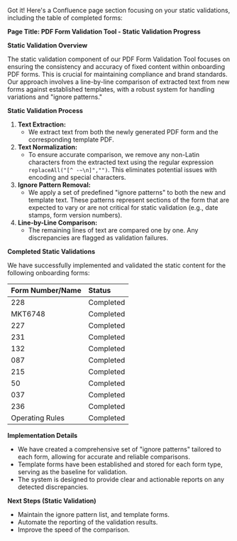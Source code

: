 Got it! Here's a Confluence page section focusing on your static validations, including the table of completed forms:

**Page Title: PDF Form Validation Tool - Static Validation Progress**

**Static Validation Overview**

The static validation component of our PDF Form Validation Tool focuses on ensuring the consistency and accuracy of fixed content within onboarding PDF forms. This is crucial for maintaining compliance and brand standards. Our approach involves a line-by-line comparison of extracted text from new forms against established templates, with a robust system for handling variations and "ignore patterns."

**Static Validation Process**

1.  **Text Extraction:**
    * We extract text from both the newly generated PDF form and the corresponding template PDF.
2.  **Text Normalization:**
    * To ensure accurate comparison, we remove any non-Latin characters from the extracted text using the regular expression `replaceAll("[^ -~\n]","")`. This eliminates potential issues with encoding and special characters.
3.  **Ignore Pattern Removal:**
    * We apply a set of predefined "ignore patterns" to both the new and template text. These patterns represent sections of the form that are expected to vary or are not critical for static validation (e.g., date stamps, form version numbers).
4.  **Line-by-Line Comparison:**
    * The remaining lines of text are compared one by one. Any discrepancies are flagged as validation failures.

**Completed Static Validations**

We have successfully implemented and validated the static content for the following onboarding forms:

| Form Number/Name | Status     |
| :---------------- | :--------- |
| 228               | Completed  |
| MKT6748           | Completed  |
| 227               | Completed  |
| 231               | Completed  |
| 132               | Completed  |
| 087               | Completed  |
| 215               | Completed  |
| 50                | Completed  |
| 037               | Completed  |
| 236               | Completed  |
| Operating Rules    | Completed  |

**Implementation Details**

* We have created a comprehensive set of "ignore patterns" tailored to each form, allowing for accurate and reliable comparisons.
* Template forms have been established and stored for each form type, serving as the baseline for validation.
* The system is designed to provide clear and actionable reports on any detected discrepancies.

**Next Steps (Static Validation)**

* Maintain the ignore pattern list, and template forms.
* Automate the reporting of the validation results.
* Improve the speed of the comparison.
